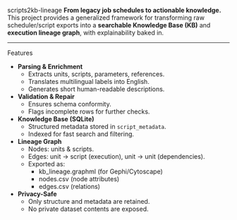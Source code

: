 scripts2kb-lineage
**From legacy job schedules to actionable knowledge.**  
This project provides a generalized framework for transforming raw scheduler/script exports into a **searchable Knowledge Base (KB)** and **execution lineage graph**, with explainability baked in.

---

Features
- **Parsing & Enrichment**
  - Extracts units, scripts, parameters, references.
  - Translates multilingual labels into English.
  - Generates short human-readable descriptions.
- **Validation & Repair**
  - Ensures schema conformity.
  - Flags incomplete rows for further checks.
- **Knowledge Base (SQLite)**
  - Structured metadata stored in `script_metadata`.
  - Indexed for fast search and filtering.
- **Lineage Graph**
  - Nodes: units & scripts.
  - Edges: unit → script (execution), unit → unit (dependencies).
  - Exported as:
    - kb_lineage.graphml (for Gephi/Cytoscape)
    - nodes.csv (node attributes)
    - edges.csv (relations)
- **Privacy-Safe**
  - Only structure and metadata are retained.
  - No private dataset contents are exposed.
